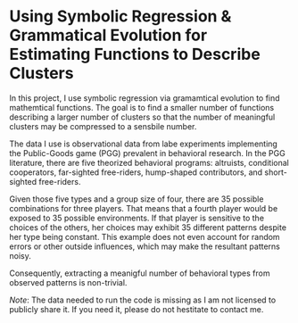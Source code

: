 # Using Symbolic Regression & Grammatical Evolution for Estimating Functions to Describe Clusters

In this project, I use symbolic regression via gramamtical evolution to find mathemtical functions.
The goal is to find a smaller number of functions describing a larger number of clusters so that the number of meaningful clusters may be compressed to a sensbile number.

The data I use is observational data from labe experiments implementing the Public-Goods game (PGG) prevalent in behavioral research.
In the PGG literature, there are five theorized behavioral programs: altruists, conditional cooperators, far-sighted free-riders, hump-shaped contributors, and short-sighted free-riders.

Given those five types and a group size of four, there are 35 possible combinations for three players.
That means that a fourth player would be exposed to 35 possible environments.
If that player is sensitive to the choices of the others, her choices may exhibit 35 different patterns despite her type being constant.
This example does not even account for random errors or other outside influences, which may make the resultant patterns noisy.

Consequently, extracting a meanigful number of behavioral types from observed patterns is non-trivial.

*Note*: The data needed to run the code is missing as I am not licensed to publicly share it. If you need it, please do not hestitate to contact me.
